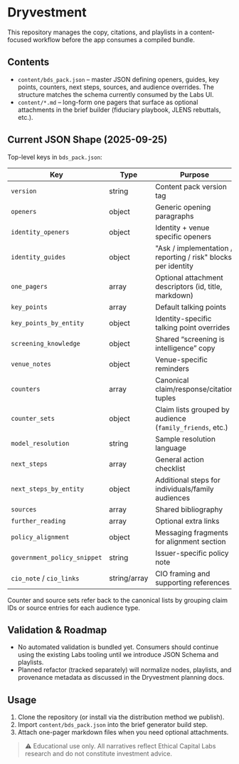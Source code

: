 # Dryvestment



This repository manages the copy, citations, and playlists in a
content-focused workflow before the app consumes a compiled bundle.

## Contents

- `content/bds_pack.json` – master JSON defining openers, guides, key points,
  counters, next steps, sources, and audience overrides. The structure matches
  the schema currently consumed by the Labs UI.
- `content/*.md` – long-form one pagers that surface as optional attachments in
  the brief builder (fiduciary playbook, JLENS rebuttals, etc.).

## Current JSON Shape (2025-09-25)

Top-level keys in `bds_pack.json`:

| Key                      | Type   | Purpose                                                      |
| ------------------------ | ------ | ------------------------------------------------------------ |
| `version`                | string | Content pack version tag                                     |
| `openers`                | object | Generic opening paragraphs                                   |
| `identity_openers`       | object | Identity + venue specific openers                            |
| `identity_guides`        | object | "Ask / implementation / reporting / risk" blocks per identity |
| `one_pagers`             | array  | Optional attachment descriptors (id, title, markdown)        |
| `key_points`             | array  | Default talking points                                       |
| `key_points_by_entity`   | object | Identity-specific talking point overrides                    |
| `screening_knowledge`    | object | Shared “screening is intelligence” copy                      |
| `venue_notes`            | object | Venue-specific reminders                                     |
| `counters`               | array  | Canonical claim/response/citation tuples                     |
| `counter_sets`           | object | Claim lists grouped by audience (`family_friends`, etc.)     |
| `model_resolution`       | string | Sample resolution language                                   |
| `next_steps`             | array  | General action checklist                                     |
| `next_steps_by_entity`   | object | Additional steps for individuals/family audiences            |
| `sources`                | array  | Shared bibliography                                          |
| `further_reading`        | array  | Optional extra links                                         |
| `policy_alignment`       | object | Messaging fragments for alignment section                    |
| `government_policy_snippet` | string | Issuer-specific policy note                               |
| `cio_note` / `cio_links` | string/array | CIO framing and supporting references                   |

Counter and source sets refer back to the canonical lists by grouping claim IDs
or source entries for each audience type.

## Validation & Roadmap

- No automated validation is bundled yet. Consumers should continue using the
  existing Labs tooling until we introduce JSON Schema and playlists.
- Planned refactor (tracked separately) will normalize nodes, playlists, and
  provenance metadata as discussed in the Dryvestment planning docs.

## Usage

1. Clone the repository (or install via the distribution method we publish).
2. Import `content/bds_pack.json` into the brief generator build step.
3. Attach one-pager markdown files when you need optional attachments.

> ⚠️ Educational use only. All narratives reflect Ethical Capital Labs research
> and do not constitute investment advice.
